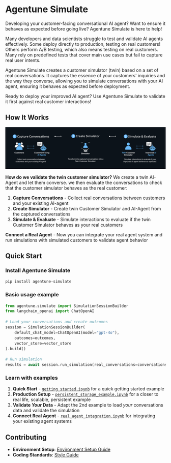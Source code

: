 # Agentune Simulate

Developing your customer-facing conversational AI agent? Want to ensure it behaves as expected before going live? Agentune Simulate is here to help!

Many developers and data scientists struggle to test and validate AI agents effectively. Some deploy directly to production, testing on real customers! Others perform A/B testing, which also means testing on real customers. Many rely on predefined tests that cover main use cases but fail to capture real user intents.

Agentune Simulate creates a customer simulator (twin) based on a set of real conversations. It captures the essence of your customers' inquiries and the way they converse, allowing you to simulate conversations with your AI agent, ensuring it behaves as expected before deployment.

Ready to deploy your improved AI agent? Use Agentune Simulate to validate it first against real customer interactions!

## How It Works

![Agentune Simulate Workflow](https://github.com/SparkBeyond/agentune/blob/main/agentune_simulate/docs/images/agentune-simulate-flow.png)

**How do we validate the twin customer simulator?** We create a twin AI-Agent and let them converse. we then evaluate the conversations to check that the customer simulator behaves as the real customer:

1. **Capture Conversations** - Collect real conversations between customers and your existing AI-agent
2. **Create Simulator** - Create twin Customer Simulator and AI-Agent from the captured conversations
3. **Simulate & Evaluate** - Simulate interactions to evaluate if the twin Customer Simulator behaves as your real customers

**Connect a Real Agent** - Now you can integrate your real agent system and run simulations with simulated customers to validate agent behavior

## Quick Start

### Install Agentune Simulate

   ```bash
   pip install agentune-simulate
   ```

### Basic usage example

   ```python
   from agentune.simulate import SimulationSessionBuilder
   from langchain_openai import ChatOpenAI
   
   # Load your conversations and create outcomes
   session = SimulationSessionBuilder(
       default_chat_model=ChatOpenAI(model="gpt-4o"),
       outcomes=outcomes,
       vector_store=vector_store
   ).build()
   
   # Run simulation
   results = await session.run_simulation(real_conversations=conversations)
   ```

### Learn with examples

1. **Quick Start** - [`getting_started.ipynb`](https://github.com/SparkBeyond/agentune/blob/main/agentune_simulate/examples/getting_started.ipynb) for a quick getting started example
2. **Production Setup** - [`persistent_storage_example.ipynb`](https://github.com/SparkBeyond/agentune/blob/main/agentune_simulate/examples/persistent_storage_example.ipynb) for a closer to real life, scalable, persistent example  
3. **Validate _Your_ Data** - Adapt the 2nd example to load _your_ conversations data and validate the simulation
4. **Connect Real Agent** - [`real_agent_integration.ipynb`](https://github.com/SparkBeyond/agentune/blob/main/agentune_simulate/examples/real_agent_integration.ipynb) for integrating your existing agent systems

## Contributing

- **Environment Setup**: [Environment Setup Guide](https://github.com/SparkBeyond/agentune/blob/main/agentune_simulate/docs/development/environment-setup.md)
- **Coding Standards**: [Style Guide](https://github.com/SparkBeyond/agentune/blob/main/agentune_simulate/docs/development/style-guide.md)

